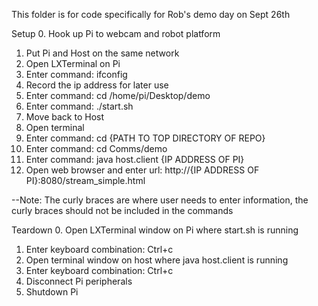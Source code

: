 This folder is for code specifically for Rob's demo day on Sept 26th

Setup
0. Hook up Pi to webcam and robot platform
1. Put Pi and Host on the same network
2. Open LXTerminal on Pi
3. Enter command: ifconfig
4. Record the ip address for later use
5. Enter command: cd /home/pi/Desktop/demo
6. Enter command: ./start.sh
7. Move back to Host
8. Open terminal
9. Enter command: cd {PATH TO TOP DIRECTORY OF REPO}
10. Enter command: cd Comms/demo
11. Enter command: java host.client {IP ADDRESS OF PI}
12. Open web browser and enter url: http://{IP ADDRESS OF PI}:8080/stream_simple.html

--Note: The curly braces are where user needs to enter information, the curly braces should not be included in the commands

Teardown
0. Open LXTerminal window on Pi where start.sh is running
1. Enter keyboard combination: Ctrl+c
2. Open terminal window on host where java host.client is running
3. Enter keyboard combination: Ctrl+c
4. Disconnect Pi peripherals
5. Shutdown Pi
